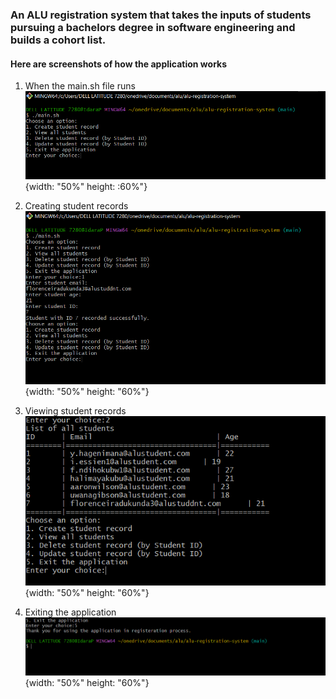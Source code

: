 ### An ALU registration system that takes the inputs of students pursuing a bachelors degree in software engineering and builds a cohort list.

#### Here are screenshots of how the application works

1. When the main.sh file runs
![Start of the application](images/start_of_program.png){width: "50%" height: :60%"}

2. Creating student records
![Student Records](images/creating_student_record.png){width: "50%" height: "60%"}
3. Viewing student records
![Viewing Student Records](images/viewing_student_record.png){width: "50%" height: "60%"}
4. Exiting the application
![Exiting Application](images/exiting_application.png){width: "50%" height: "60%"}
